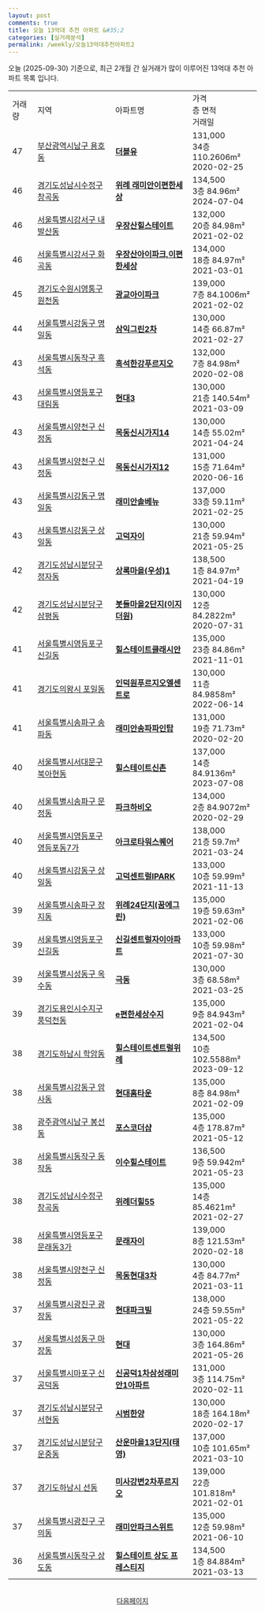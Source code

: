 ```yaml
---
layout: post
comments: true
title: 오늘 13억대 추천 아파트 &#35;2
categories: [실거래분석]
permalink: /weekly/오늘13억대추천아파트2
---
```


오늘 (2025-09-30) 기준으로, 최근 2개월 간 실거래가 많이 이루어진 13억대 추천 아파트 목록 입니다.

<table class="sortable">
  <tr>
    <td>거래량</td>
    <td>지역</td>
    <td>아파트명</td>
    <td>가격<br>층 면적<br>거래일</td>
  </tr>

  <tr class="item">
    <td>47</td>
    <td><a href="/apt/부산광역시남구용호동">부산광역시남구 용호동</a></td>
    <td style="font-weight: bold;"><a href="/apt/부산광역시남구용호동더블유">더블유</a></td>
    <td>131,000<br>34층  110.2606m²<br>2020-02-25</td>
  </tr>

  <tr class="item">
    <td>46</td>
    <td><a href="/apt/경기도성남시수정구창곡동">경기도성남시수정구 창곡동</a></td>
    <td style="font-weight: bold;"><a href="/apt/경기도성남시수정구창곡동위례래미안이편한세상">위례 래미안이편한세상</a></td>
    <td>134,500<br>3층  84.96m²<br>2024-07-04</td>
  </tr>

  <tr class="item">
    <td>46</td>
    <td><a href="/apt/서울특별시강서구내발산동">서울특별시강서구 내발산동</a></td>
    <td style="font-weight: bold;"><a href="/apt/서울특별시강서구내발산동우장산힐스테이트">우장산힐스테이트</a></td>
    <td>132,000<br>20층  84.98m²<br>2021-02-02</td>
  </tr>

  <tr class="item">
    <td>46</td>
    <td><a href="/apt/서울특별시강서구화곡동">서울특별시강서구 화곡동</a></td>
    <td style="font-weight: bold;"><a href="/apt/서울특별시강서구화곡동우장산아이파크,이편한세상">우장산아이파크,이편한세상</a></td>
    <td>134,000<br>18층  84.97m²<br>2021-03-01</td>
  </tr>

  <tr class="item">
    <td>45</td>
    <td><a href="/apt/경기도수원시영통구원천동">경기도수원시영통구 원천동</a></td>
    <td style="font-weight: bold;"><a href="/apt/경기도수원시영통구원천동광교아이파크">광교아이파크</a></td>
    <td>139,000<br>7층  84.1006m²<br>2021-02-02</td>
  </tr>

  <tr class="item">
    <td>44</td>
    <td><a href="/apt/서울특별시강동구명일동">서울특별시강동구 명일동</a></td>
    <td style="font-weight: bold;"><a href="/apt/서울특별시강동구명일동삼익그린2차">삼익그린2차</a></td>
    <td>130,000<br>14층  66.87m²<br>2021-02-27</td>
  </tr>

  <tr class="item">
    <td>43</td>
    <td><a href="/apt/서울특별시동작구흑석동">서울특별시동작구 흑석동</a></td>
    <td style="font-weight: bold;"><a href="/apt/서울특별시동작구흑석동흑석한강푸르지오">흑석한강푸르지오</a></td>
    <td>132,000<br>7층  84.98m²<br>2020-02-08</td>
  </tr>

  <tr class="item">
    <td>43</td>
    <td><a href="/apt/서울특별시영등포구대림동">서울특별시영등포구 대림동</a></td>
    <td style="font-weight: bold;"><a href="/apt/서울특별시영등포구대림동현대3">현대3</a></td>
    <td>130,000<br>21층  140.54m²<br>2021-03-09</td>
  </tr>

  <tr class="item">
    <td>43</td>
    <td><a href="/apt/서울특별시양천구신정동">서울특별시양천구 신정동</a></td>
    <td style="font-weight: bold;"><a href="/apt/서울특별시양천구신정동목동신시가지14">목동신시가지14</a></td>
    <td>130,000<br>14층  55.02m²<br>2021-04-24</td>
  </tr>

  <tr class="item">
    <td>43</td>
    <td><a href="/apt/서울특별시양천구신정동">서울특별시양천구 신정동</a></td>
    <td style="font-weight: bold;"><a href="/apt/서울특별시양천구신정동목동신시가지12">목동신시가지12</a></td>
    <td>131,000<br>15층  71.64m²<br>2020-06-16</td>
  </tr>

  <tr class="item">
    <td>43</td>
    <td><a href="/apt/서울특별시강동구명일동">서울특별시강동구 명일동</a></td>
    <td style="font-weight: bold;"><a href="/apt/서울특별시강동구명일동래미안솔베뉴">래미안솔베뉴</a></td>
    <td>137,000<br>33층  59.11m²<br>2021-02-25</td>
  </tr>

  <tr class="item">
    <td>43</td>
    <td><a href="/apt/서울특별시강동구상일동">서울특별시강동구 상일동</a></td>
    <td style="font-weight: bold;"><a href="/apt/서울특별시강동구상일동고덕자이">고덕자이</a></td>
    <td>130,000<br>21층  59.94m²<br>2021-05-25</td>
  </tr>

  <tr class="item">
    <td>42</td>
    <td><a href="/apt/경기도성남시분당구정자동">경기도성남시분당구 정자동</a></td>
    <td style="font-weight: bold;"><a href="/apt/경기도성남시분당구정자동상록마을(우성)1">상록마을(우성)1</a></td>
    <td>138,500<br>1층  84.97m²<br>2021-04-19</td>
  </tr>

  <tr class="item">
    <td>42</td>
    <td><a href="/apt/경기도성남시분당구삼평동">경기도성남시분당구 삼평동</a></td>
    <td style="font-weight: bold;"><a href="/apt/경기도성남시분당구삼평동봇들마을2단지(이지더원)">봇들마을2단지(이지더원)</a></td>
    <td>130,000<br>12층  84.2822m²<br>2020-07-31</td>
  </tr>

  <tr class="item">
    <td>41</td>
    <td><a href="/apt/서울특별시영등포구신길동">서울특별시영등포구 신길동</a></td>
    <td style="font-weight: bold;"><a href="/apt/서울특별시영등포구신길동힐스테이트클래시안">힐스테이트클래시안</a></td>
    <td>135,000<br>23층  84.86m²<br>2021-11-01</td>
  </tr>

  <tr class="item">
    <td>41</td>
    <td><a href="/apt/경기도의왕시포일동">경기도의왕시 포일동</a></td>
    <td style="font-weight: bold;"><a href="/apt/경기도의왕시포일동인덕원푸르지오엘센트로">인덕원푸르지오엘센트로</a></td>
    <td>130,000<br>11층  84.9858m²<br>2022-06-14</td>
  </tr>

  <tr class="item">
    <td>41</td>
    <td><a href="/apt/서울특별시송파구송파동">서울특별시송파구 송파동</a></td>
    <td style="font-weight: bold;"><a href="/apt/서울특별시송파구송파동래미안송파파인탑">래미안송파파인탑</a></td>
    <td>131,000<br>19층  71.73m²<br>2020-02-20</td>
  </tr>

  <tr class="item">
    <td>40</td>
    <td><a href="/apt/서울특별시서대문구북아현동">서울특별시서대문구 북아현동</a></td>
    <td style="font-weight: bold;"><a href="/apt/서울특별시서대문구북아현동힐스테이트신촌">힐스테이트신촌</a></td>
    <td>137,000<br>14층  84.9136m²<br>2023-07-08</td>
  </tr>

  <tr class="item">
    <td>40</td>
    <td><a href="/apt/서울특별시송파구문정동">서울특별시송파구 문정동</a></td>
    <td style="font-weight: bold;"><a href="/apt/서울특별시송파구문정동파크하비오">파크하비오</a></td>
    <td>134,000<br>2층  84.9072m²<br>2020-02-29</td>
  </tr>

  <tr class="item">
    <td>40</td>
    <td><a href="/apt/서울특별시영등포구영등포동7가">서울특별시영등포구 영등포동7가</a></td>
    <td style="font-weight: bold;"><a href="/apt/서울특별시영등포구영등포동7가아크로타워스퀘어">아크로타워스퀘어</a></td>
    <td>138,000<br>21층  59.7m²<br>2021-03-24</td>
  </tr>

  <tr class="item">
    <td>40</td>
    <td><a href="/apt/서울특별시강동구상일동">서울특별시강동구 상일동</a></td>
    <td style="font-weight: bold;"><a href="/apt/서울특별시강동구상일동고덕센트럴IPARK">고덕센트럴IPARK</a></td>
    <td>133,000<br>10층  59.99m²<br>2021-11-13</td>
  </tr>

  <tr class="item">
    <td>39</td>
    <td><a href="/apt/서울특별시송파구장지동">서울특별시송파구 장지동</a></td>
    <td style="font-weight: bold;"><a href="/apt/서울특별시송파구장지동위례24단지(꿈에그린)">위례24단지(꿈에그린)</a></td>
    <td>135,000<br>19층  59.63m²<br>2021-02-06</td>
  </tr>

  <tr class="item">
    <td>39</td>
    <td><a href="/apt/서울특별시영등포구신길동">서울특별시영등포구 신길동</a></td>
    <td style="font-weight: bold;"><a href="/apt/서울특별시영등포구신길동신길센트럴자이아파트">신길센트럴자이아파트</a></td>
    <td>133,000<br>10층  59.98m²<br>2021-07-30</td>
  </tr>

  <tr class="item">
    <td>39</td>
    <td><a href="/apt/서울특별시성동구옥수동">서울특별시성동구 옥수동</a></td>
    <td style="font-weight: bold;"><a href="/apt/서울특별시성동구옥수동극동">극동</a></td>
    <td>130,000<br>3층  68.58m²<br>2021-03-25</td>
  </tr>

  <tr class="item">
    <td>39</td>
    <td><a href="/apt/경기도용인시수지구풍덕천동">경기도용인시수지구 풍덕천동</a></td>
    <td style="font-weight: bold;"><a href="/apt/경기도용인시수지구풍덕천동e편한세상수지">e편한세상수지</a></td>
    <td>135,000<br>9층  84.943m²<br>2021-02-04</td>
  </tr>

  <tr class="item">
    <td>38</td>
    <td><a href="/apt/경기도하남시학암동">경기도하남시 학암동</a></td>
    <td style="font-weight: bold;"><a href="/apt/경기도하남시학암동힐스테이트센트럴위례">힐스테이트센트럴위례</a></td>
    <td>134,500<br>10층  102.5588m²<br>2023-09-12</td>
  </tr>

  <tr class="item">
    <td>38</td>
    <td><a href="/apt/서울특별시강동구암사동">서울특별시강동구 암사동</a></td>
    <td style="font-weight: bold;"><a href="/apt/서울특별시강동구암사동현대홈타운">현대홈타운</a></td>
    <td>135,000<br>8층  84.98m²<br>2021-02-09</td>
  </tr>

  <tr class="item">
    <td>38</td>
    <td><a href="/apt/광주광역시남구봉선동">광주광역시남구 봉선동</a></td>
    <td style="font-weight: bold;"><a href="/apt/광주광역시남구봉선동포스코더샵">포스코더샵</a></td>
    <td>135,000<br>4층  178.87m²<br>2021-05-12</td>
  </tr>

  <tr class="item">
    <td>38</td>
    <td><a href="/apt/서울특별시동작구동작동">서울특별시동작구 동작동</a></td>
    <td style="font-weight: bold;"><a href="/apt/서울특별시동작구동작동이수힐스테이트">이수힐스테이트</a></td>
    <td>136,500<br>9층  59.942m²<br>2021-05-23</td>
  </tr>

  <tr class="item">
    <td>38</td>
    <td><a href="/apt/경기도성남시수정구창곡동">경기도성남시수정구 창곡동</a></td>
    <td style="font-weight: bold;"><a href="/apt/경기도성남시수정구창곡동위례더힐55">위례더힐55</a></td>
    <td>135,000<br>14층  85.4621m²<br>2021-02-27</td>
  </tr>

  <tr class="item">
    <td>38</td>
    <td><a href="/apt/서울특별시영등포구문래동3가">서울특별시영등포구 문래동3가</a></td>
    <td style="font-weight: bold;"><a href="/apt/서울특별시영등포구문래동3가문래자이">문래자이</a></td>
    <td>139,000<br>8층  121.53m²<br>2020-02-18</td>
  </tr>

  <tr class="item">
    <td>38</td>
    <td><a href="/apt/서울특별시양천구신정동">서울특별시양천구 신정동</a></td>
    <td style="font-weight: bold;"><a href="/apt/서울특별시양천구신정동목동현대3차">목동현대3차</a></td>
    <td>130,000<br>4층  84.77m²<br>2021-03-11</td>
  </tr>

  <tr class="item">
    <td>37</td>
    <td><a href="/apt/서울특별시광진구광장동">서울특별시광진구 광장동</a></td>
    <td style="font-weight: bold;"><a href="/apt/서울특별시광진구광장동현대파크빌">현대파크빌</a></td>
    <td>138,000<br>24층  59.55m²<br>2021-05-22</td>
  </tr>

  <tr class="item">
    <td>37</td>
    <td><a href="/apt/서울특별시성동구마장동">서울특별시성동구 마장동</a></td>
    <td style="font-weight: bold;"><a href="/apt/서울특별시성동구마장동현대">현대</a></td>
    <td>130,000<br>3층  164.86m²<br>2021-05-26</td>
  </tr>

  <tr class="item">
    <td>37</td>
    <td><a href="/apt/서울특별시마포구신공덕동">서울특별시마포구 신공덕동</a></td>
    <td style="font-weight: bold;"><a href="/apt/서울특별시마포구신공덕동신공덕1차삼성래미안1아파트">신공덕1차삼성래미안1아파트</a></td>
    <td>131,000<br>3층  114.75m²<br>2020-02-11</td>
  </tr>

  <tr class="item">
    <td>37</td>
    <td><a href="/apt/경기도성남시분당구서현동">경기도성남시분당구 서현동</a></td>
    <td style="font-weight: bold;"><a href="/apt/경기도성남시분당구서현동시범한양">시범한양</a></td>
    <td>130,000<br>18층  164.18m²<br>2020-02-17</td>
  </tr>

  <tr class="item">
    <td>37</td>
    <td><a href="/apt/경기도성남시분당구운중동">경기도성남시분당구 운중동</a></td>
    <td style="font-weight: bold;"><a href="/apt/경기도성남시분당구운중동산운마을13단지(태영)">산운마을13단지(태영)</a></td>
    <td>137,000<br>10층  101.65m²<br>2021-03-10</td>
  </tr>

  <tr class="item">
    <td>37</td>
    <td><a href="/apt/경기도하남시선동">경기도하남시 선동</a></td>
    <td style="font-weight: bold;"><a href="/apt/경기도하남시선동미사강변2차푸르지오">미사강변2차푸르지오</a></td>
    <td>139,000<br>22층  101.818m²<br>2021-02-01</td>
  </tr>

  <tr class="item">
    <td>37</td>
    <td><a href="/apt/서울특별시광진구구의동">서울특별시광진구 구의동</a></td>
    <td style="font-weight: bold;"><a href="/apt/서울특별시광진구구의동래미안파크스위트">래미안파크스위트</a></td>
    <td>135,000<br>12층  59.98m²<br>2021-06-10</td>
  </tr>

  <tr class="item">
    <td>36</td>
    <td><a href="/apt/서울특별시동작구상도동">서울특별시동작구 상도동</a></td>
    <td style="font-weight: bold;"><a href="/apt/서울특별시동작구상도동힐스테이트상도프레스티지">힐스테이트 상도 프레스티지</a></td>
    <td>134,500<br>1층  84.884m²<br>2021-03-13</td>
  </tr>

  <tr>
      <script async src="https://pagead2.googlesyndication.com/pagead/js/adsbygoogle.js?client=ca-pub-3485438051770037"
          crossorigin="anonymous"></script>
      <ins class="adsbygoogle"
          style="display:block"
          data-ad-format="fluid"
          data-ad-layout-key="-fb+5w+4e-db+86"
          data-ad-client="ca-pub-3485438051770037"
          data-ad-slot="1827090281"></ins>
      <script>
          (adsbygoogle = window.adsbygoogle || []).push({});
      </script>
  </tr>
    
</table>

<br>
<center><a href="/weekly/오늘13억대추천아파트3">다음페이지</a></center>
<br><br>
